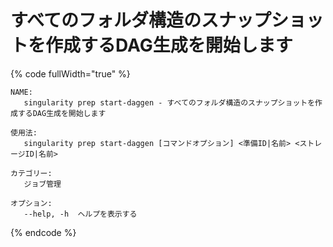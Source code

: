 # すべてのフォルダ構造のスナップショットを作成するDAG生成を開始します

{% code fullWidth="true" %}
```
NAME:
   singularity prep start-daggen - すべてのフォルダ構造のスナップショットを作成するDAG生成を開始します

使用法:
   singularity prep start-daggen [コマンドオプション] <準備ID|名前> <ストレージID|名前>

カテゴリー:
   ジョブ管理

オプション:
   --help, -h  ヘルプを表示する
```
{% endcode %}